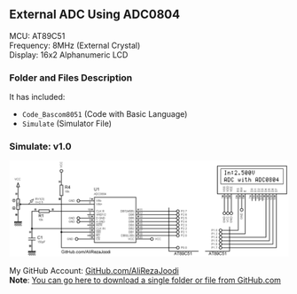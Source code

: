 ## External ADC Using ADC0804

MCU:			AT89C51    
Frequency:     		8MHz (External Crystal)    
Display:        	16x2 Alphanumeric LCD   

### Folder and Files Description
It has included:
- `Code_Bascom8051` (Code with Basic Language)
- `Simulate` (Simulator File)

### Simulate: v1.0
![](Simulate/v1.0.png)

My GitHub Account: [GitHub.com/AliRezaJoodi](https://github.com/AliRezaJoodi)  
**Note**: [You can go here to download a single folder or file from GitHub.com](https://minhaskamal.github.io/DownGit/#/home)
